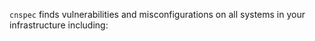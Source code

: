 `cnspec` finds vulnerabilities and misconfigurations on all systems in your infrastructure including:
